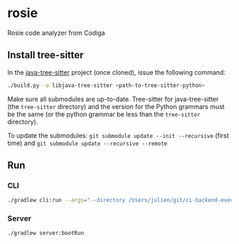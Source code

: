# rosie

Rosie code analyzer from Codiga

## Install tree-sitter

In the [java-tree-sitter](https://github.com/serenadeai/java-tree-sitter) project (once cloned), issue the following
command:

```bash
./build.py -o libjava-tree-sitter <path-to-tree-sitter-python>
```

Make sure all submodules are up-to-date. Tree-sitter for java-tree-sitter (the `tree-sitter` directory)
and the version for the Python grammars must be the same (or the python grammar be less than the `tree-sitter`
directory).

To update the submodules: `git submodule update --init --recursive` (first time)
and `git submodule update --recursive --remote`

## Run


### CLI

```bash
./gradlew cli:run --args="--directory /Users/julien/git/ci-backend-executor/backend_lib/ -t true -r rules.json -o plop.json"
```


### Server

```bash
./gradlew server:bootRun
```